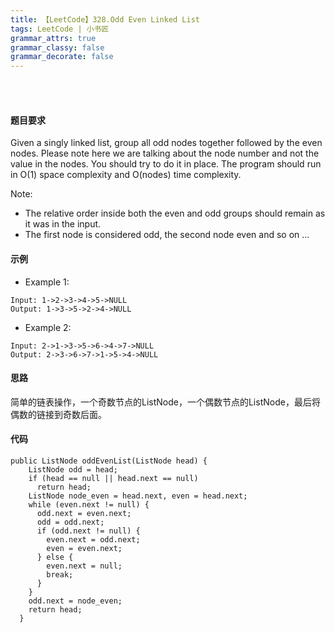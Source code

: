 ```yaml
---
title: 【LeetCode】328.Odd Even Linked List
tags: LeetCode | 小书匠
grammar_attrs: true
grammar_classy: false
grammar_decorate: false
---
```

<br>
<br>

#### 题目要求
Given a singly linked list, group all odd nodes together followed by the even nodes. Please note here we are talking about the node number and not the value in the nodes.
You should try to do it in place. The program should run in O(1) space complexity and O(nodes) time complexity.

Note:
- The relative order inside both the even and odd groups should remain as it was in the input.
- The first node is considered odd, the second node even and so on ...
#### 示例
- Example 1:
```{#pre}
Input: 1->2->3->4->5->NULL
Output: 1->3->5->2->4->NULL
```
- Example 2:
```{#pre}
Input: 2->1->3->5->6->4->7->NULL
Output: 2->3->6->7->1->5->4->NULL
```

#### 思路
简单的链表操作，一个奇数节点的ListNode，一个偶数节点的ListNode，最后将偶数的链接到奇数后面。
#### 代码
```java{#dd style="white-space: pre;background: rgba(24, 23, 27, 1);"}
public ListNode oddEvenList(ListNode head) {
    ListNode odd = head;
    if (head == null || head.next == null)
      return head;
    ListNode node_even = head.next, even = head.next;
    while (even.next != null) {
      odd.next = even.next;
      odd = odd.next;
      if (odd.next != null) {
        even.next = odd.next;
        even = even.next;
      } else {
        even.next = null;
        break;
      }
    }
    odd.next = node_even;
    return head;
  }
```
